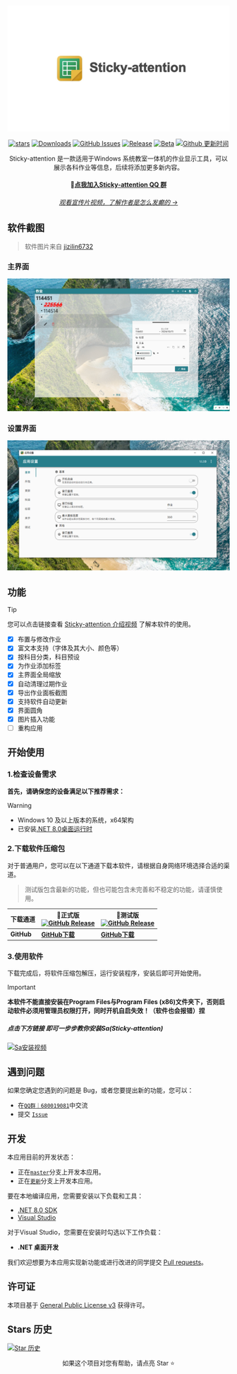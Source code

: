 <div align="center">

![banner](image/banner.jpg)


[![stars](https://img.shields.io/github/stars/Sticky-attention/Sticky-attention?label=Stars)](https://github.com/Sticky-attention/Sticky-attention)
[![Downloads](https://img.shields.io/github/downloads/Sticky-attention/Sticky-attention/total?style=social&label=下载量&logo=github)](https://github.com/Sticky-attention/Sticky-attention/releases/latest)
[![GitHub Issues](https://img.shields.io/github/issues-search/Sticky-attention/Sticky-attention?query=is%3Aopen&style=flat&logo=github&label=Issues&color=%233fb950)](https://github.com/Sticky-attention/Sticky-attention/issues)
[![Release](https://img.shields.io/github/v/release/Sticky-attention/Sticky-attention?style=flat&color=%233fb950&label=稳定版)](https://github.com/Sticky-attention/Sticky-attention/releases/latest) 
[![Beta](https://img.shields.io/github/v/release/Sticky-attention/Sticky-attention?include_prereleases&style=flat&label=测试版)](https://github.com/Sticky-attention/Sticky-attention/releases/)
[![Github 更新时间](https://img.shields.io/github/last-commit/Sticky-attention/Sticky-attention?label=上次更新时间)](https://github.com/Sticky-attention/Sticky-attention/commits/master)


Sticky-attention 是一款适用于Windows 系统教室一体机的作业显示工具，可以展示各科作业等信息，后续将添加更多新内容。

#### **💬[点我加入Sticky-attention QQ 群](https://pd.qq.com/s/grr6qwqwj)**


###### [ 观看宣传片视频，了解作者是怎么发癫的 →](https://bilibili.com/video/BV1YJ4Fe5EgD/)


</div>

</div>

## 软件截图

> 软件图片来自 [jizilin6732](https://GitHub.com/jizilin6732)

### 主界面

![软件截图-整体效果](image/主界面.png)

### 设置界面

![软件截图-应用设置](image/软件设置.png)

## 功能

> [!TIP]
>
> 您可以点击链接查看 [Sticky-attention 介绍视频](https://bilibili.com/video/BV11exqeiEwf/) 了解本软件的使用。
> 
- [X] 布置与修改作业
- [X] 富文本支持（字体及其大小、颜色等）
- [X] 按科目分类，科目预设
- [X] 为作业添加标签
- [X] 主界面全局缩放
- [X] 自动清理过期作业
- [X] 导出作业面板截图
- [x] 支持软件自动更新
- [x] 界面圆角
- [x] 图片插入功能
- [ ] 重构应用

## 开始使用

### 1.检查设备需求

**首先，请确保您的设备满足以下推荐需求：**
> [!warning]
> - Windows 10 及以上版本的系统，x64架构
> - 已安装[.NET 8.0桌面运行时](https://dotnet.microsoft.com/zh-cn/download/dotnet/thank-you/runtime-desktop-8.0.1-windows-x64-installer)

### 2.下载软件压缩包

对于普通用户，您可以在以下通道下载本软件，请根据自身网络环境选择合适的渠道。

> 测试版包含最新的功能，但也可能包含未完善和不稳定的功能，请谨慎使用。

| **下载通道** | **🚀正式版** <br/>[![GitHub Release](https://img.shields.io/github/v/release/Sticky-attention/Sticky-attention?style=flat&logo=GitHub&color=%233fb950)](https://github.com/Sticky-attention/Sticky-attention/releases/latest)  | **🚧测试版** <br/>[![GitHub Release](https://img.shields.io/github/v/release/Sticky-attention/Sticky-attention?include_prereleases&style=flat&logo=GitHub&label=更新)](https://github.com/Sticky-attention/Sticky-attention/releases/) |
| -- | -- | -- |
| **GitHub** | [**GitHub下载**](https://github.com/Sticky-attention/Sticky-attention/releases/latest) | [**GitHub下载**](https://github.com/Sticky-attention/Sticky-attention/releases) |

<!-- > GitHub Releases 还没有同步历史版本。要下载历史版本，请前往[AppCenter](https://install.appcenter.ms/users/hellowrc/apps/classisland/distribution_groups/public/releases/latest)。 -->

### 3.使用软件

下载完成后，将软件压缩包解压，运行安装程序，安装后即可开始使用。

> [!Important]
> **本软件不能直接安装在Program Files与Program Files (x86)文件夹下，否则启动软件必须用管理员权限打开，同时开机自启失效！（软件也会报错）捏**
> ##### 点击下方链接 即可一步步教你安装Sa(Sticky-attention)
> [![Sa安装视频](https://img.shields.io/badge/-bilibili%E8%A7%86%E9%A2%91%EF%BD%9CBV11exqeiEwf-%23FB7299?style=flat&logo=Sa安装视频)](https://www.bilibili.com/video/BV11exqeiEwf)


## 遇到问题
如果您确定您遇到的问题是 Bug，或者您要提出新的功能，您可以：
- 在[`QQ群｜680019081`](https://qm.qq.com/q/neHPnfBSJq)中交流
- 提交 [`Issue`](https://github.com/Sticky-attention/Sticky-attention/issues)

## 开发

本应用目前的开发状态：

- 正在[`master`](https://github.com/Sticky-attention/Sticky-attention/tree/master)分支上开发本应用。
- 正在[`更新`](https://github.com/Sticky-attention/Sticky-attention/tree/更新)分支上开发本应用。


要在本地编译应用，您需要安装以下负载和工具：
- [.NET 8.0 SDK](https://dotnet.microsoft.com/zh-cn/download/dotnet/8.0)
- [Visual Studio](https://visualstudio.microsoft.com/)

对于Visual Studio，您需要在安装时勾选以下工作负载：
- **.NET 桌面开发**

我们欢迎想要为本应用实现新功能或进行改进的同学提交 [Pull requests](https://github.com/Sticky-attention/Sticky-attention/pulls)。

## 许可证

本项目基于 [General Public License v3](LICENSE.txt) 获得许可。

## Stars 历史

[![Star 历史](https://starchart.cc/Sticky-attention/Sticky-attention.svg?variant=adaptive)](https://starchart.cc/Sticky-attention/Sticky-attention)

<div align="center">

如果这个项目对您有帮助，请点亮 Star ⭐

</div>
